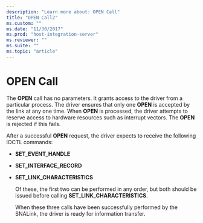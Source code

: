 ```yaml
---
description: "Learn more about: OPEN Call"
title: "OPEN Call2"
ms.custom: ""
ms.date: "11/30/2017"
ms.prod: "host-integration-server"
ms.reviewer: ""
ms.suite: ""
ms.topic: "article"
---
```

# OPEN Call
The **OPEN** call has no parameters. It grants access to the driver from a particular process. The driver ensures that only one **OPEN** is accepted by the link at any one time. When **OPEN** is processed, the driver attempts to reserve access to hardware resources such as interrupt vectors. The **OPEN** is rejected if this fails.  
  
 After a successful **OPEN** request, the driver expects to receive the following IOCTL commands:  
  
- **SET_EVENT_HANDLE**  
  
- **SET_INTERFACE_RECORD**  
  
- **SET_LINK_CHARACTERISTICS**  
  
  Of these, the first two can be performed in any order, but both should be issued before calling **SET_LINK_CHARACTERISTICS**.  
  
  When these three calls have been successfully performed by the SNALink, the driver is ready for information transfer.
